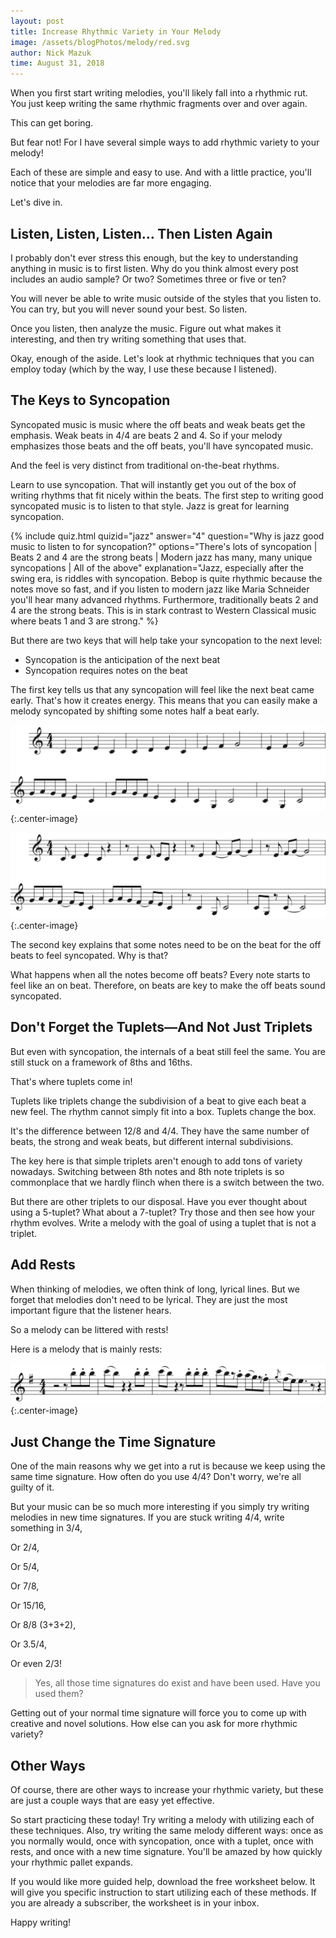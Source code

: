 ```yaml
---
layout: post
title: Increase Rhythmic Variety in Your Melody
image: /assets/blogPhotos/melody/red.svg
author: Nick Mazuk
time: August 31, 2018
---
```


When you first start writing melodies, you'll likely fall into a rhythmic rut. You just keep writing the same rhythmic fragments over and over again.

This can get boring.

But fear not! For I have several simple ways to add rhythmic variety to your melody!

Each of these are simple and easy to use. And with a little practice, you'll notice that your melodies are far more engaging.

Let's dive in.

<!--end-of-intro-->

## Listen, Listen, Listen&hellip; Then Listen Again

I probably don't ever stress this enough, but the key to understanding anything in music is to first listen. Why do you think almost every post includes an audio sample? Or two? Sometimes three or five or ten?

You will never be able to write music outside of the styles that you listen to. You can try, but you will never sound your best. So listen.

Once you listen, then analyze the music. Figure out what makes it interesting, and then try writing something that uses that.

Okay, enough of the aside. Let's look at rhythmic techniques that you can employ today (which by the way, I use these because I listened).

## The Keys to Syncopation

Syncopated music is music where the off beats and weak beats get the emphasis. Weak beats in 4/4 are beats 2 and 4. So if your melody emphasizes those beats and the off beats, you'll have syncopated music.

And the feel is very distinct from traditional on-the-beat rhythms.

Learn to use syncopation. That will instantly get you out of the box of writing rhythms that fit nicely within the beats. The first step to writing good syncopated music is to listen to that style. Jazz is great for learning syncopation.

{% include quiz.html quizid="jazz" answer="4" question="Why is jazz good music to listen to for syncopation?" options="There's lots of syncopation | Beats 2 and 4 are the strong beats | Modern jazz has many, many unique syncopations | All of the above" explanation="Jazz, especially after the swing era, is riddles with syncopation. Bebop is quite rhythmic because the notes move so fast, and if you listen to modern jazz like Maria Schneider you'll hear many advanced rhythms. Furthermore, traditionally beats 2 and 4 are the strong beats. This is in stark contrast to Western Classical music where beats 1 and 3 are strong." %}

But there are two keys that will help take your syncopation to the next level:

- Syncopation is the anticipation of the next beat
- Syncopation requires notes on the beat

The first key tells us that any syncopation will feel like the next beat came early. That's how it creates energy. This means that you can easily make a melody syncopated by shifting some notes half a beat early.

![Freres Jacques Original](/blog/resources/nonSyncopatedMelody.png "Freres Jacques Original"){:.center-image}

![Freres Jacques Syncopated](/blog/resources/syncopatedMelody.png "Freres Jacques Syncopated"){:.center-image}

The second key explains that some notes need to be on the beat for the off beats to feel syncopated. Why is that?

What happens when all the notes become off beats? Every note starts to feel like an on beat. Therefore, on beats are key to make the off beats sound syncopated.

## Don't Forget the Tuplets&mdash;And Not Just Triplets

But even with syncopation, the internals of a beat still feel the same. You are still stuck on a framework of 8ths and 16ths.

That's where tuplets come in!

Tuplets like triplets change the subdivision of a beat to give each beat a new feel. The rhythm cannot simply fit into a box. Tuplets change the box.

It's the difference between 12/8 and 4/4. They have the same number of beats, the strong and weak beats, but different internal subdivisions.

The key here is that simple triplets aren't enough to add tons of variety nowadays. Switching between 8th notes and 8th note triplets is so commonplace that we hardly flinch when there is a switch between the two.

But there are other triplets to our disposal. Have you ever thought about using a 5-tuplet? What about a 7-tuplet? Try those and then see how your rhythm evolves. Write a melody with the goal of using a tuplet that is not a triplet.

## Add Rests

When thinking of melodies, we often think of long, lyrical lines. But we forget that melodies don't need to be lyrical. They are just the most important figure that the listener hears.

So a melody can be littered with rests!

Here is a melody that is mainly rests:

![Barber of Seville](/blog/resources/melodyWithRests.png "Barber of Seville"){:.center-image}

## Just Change the Time Signature

One of the main reasons why we get into a rut is because we keep using the same time signature. How often do you use 4/4? Don't worry, we're all guilty of it.

But your music can be so much more interesting if you simply try writing melodies in new time signatures. If you are stuck writing 4/4, write something in 3/4,

Or 2/4,

Or 5/4,

Or 7/8,

Or 15/16,

Or 8/8 (3+3+2),

Or 3.5/4,

Or even 2/3!

> Yes, all those time signatures do exist and have been used. Have you used them?

Getting out of your normal time signature will force you to come up with creative and novel solutions. How else can you ask for more rhythmic variety?

## Other Ways

Of course, there are other ways to increase your rhythmic variety, but these are just a couple ways that are easy yet effective.

So start practicing these today! Try writing a melody with utilizing each of these techniques. Also, try writing the same melody different ways: once as you normally would, once with syncopation, once with a tuplet, once with rests, and once with a new time signature. You'll be amazed by how quickly your rhythmic pallet expands.

If you would like more guided help, download the free worksheet below. It will give you specific instruction to start utilizing each of these methods. If you are already a subscriber, the worksheet is in your inbox.

Happy writing!

